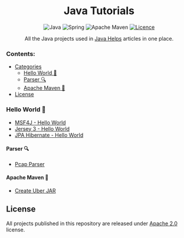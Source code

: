 <h1 align="center">Java Tutorials</h1>

<div align="center">

![Java](https://img.shields.io/badge/Java-black?style=for-the-badge&logo=OpenJDK&logoColor=white)
![Spring](https://img.shields.io/badge/Spring-6DB33F?style=for-the-badge&logo=Spring&logoColor=white)
![Apache Maven](https://img.shields.io/badge/Apache%20Maven-C71A36?style=for-the-badge&logo=Apache%20Maven&logoColor=white)
[![Licence](https://img.shields.io/github/license/javahelps/java_tutorials?style=for-the-badge)](./LICENSE)

All the Java projects used in <a href="https://www.javahelps.com">Java Helps</a> articles in one place.</div>

### Contents:
  - [Categories](#categories)
      - [Hello World 👋](#hello-world-)
      - [Parser 🔍](#parser-)
      - [Apache Maven 🔧](#apache-maven-)
  - [License](#license)

### Hello World 👋
- [MSF4J - Hello World](https://github.com/javahelps/java_tutorials/tree/main/hello-world/msf4j-hello-world)
- [Jersey 3 - Hello World](https://github.com/javahelps/java_tutorials/tree/main/hello-world/jersey-hello-world)
- [JPA Hibernate - Hello World](https://github.com/javahelps/java_tutorials/tree/main/hello-world/jpa-hibernate-hello-world)

#### Parser 🔍
- [Pcap Parser](https://github.com/javahelps/java_tutorials/tree/main/parser/pcap-parser)

#### Apache Maven 🔧
- [Create Uber JAR](https://github.com/javahelps/java_tutorials/tree/main/maven/maven-fat-jar)


## License

All projects published in this repository are released under [Apache 2.0](./LICENSE) license.